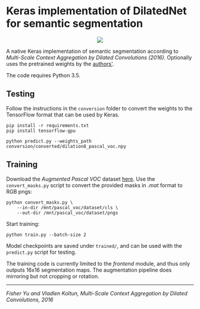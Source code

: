 Keras implementation of DilatedNet for semantic segmentation
============================================================

<div style="text-align: center" />
<img src="http://nicolovaligi.com/cat.jpg" style="max-width: 500px" />
</div>


A native Keras implementation of semantic segmentation according to
*Multi-Scale Context Aggregation by Dilated Convolutions (2016)*. Optionally uses the pretrained weights by the
[authors'](https://github.com/fyu/dilation).

The code requires Python 3.5.

Testing
-------

Follow the instructions in the `conversion` folder to convert the weights to the TensorFlow
format that can be used by Keras.


```
pip install -r requirements.txt
pip install tensorflow-gpu

python predict.py --weights_path conversion/converted/dilation8_pascal_voc.npy
```

Training
--------

Download the *Augmented Pascal VOC* dataset
[here](http://home.bharathh.info/pubs/codes/SBD/download.html). Use the `convert_masks.py` script to convert the
provided masks in *.mat* format to RGB pngs:

    python convert_masks.py \
        --in-dir /mnt/pascal_voc/dataset/cls \
        --out-dir /mnt/pascal_voc/dataset/pngs

Start training:

    python train.py --batch-size 2

Model checkpoints are saved under `trained/`, and can be used with the `predict.py` script for testing.

The training code is currently limited to the *frontend* module,
and thus only outputs 16x16 segmentation maps. The augmentation
pipeline does mirroring but not cropping or rotation.

<hr>

*Fisher Yu and Vladlen Koltun, Multi-Scale Context Aggregation by Dilated Convolutions, 2016*